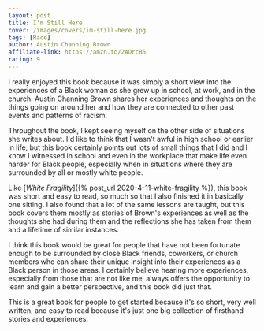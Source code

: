 ```yaml
---
layout: post
title: I'm Still Here
cover: /images/covers/im-still-here.jpg
tags: [Race]
author: Austin Channing Brown
affiliate-link: https://amzn.to/2ADrcB6
rating: 9
---
```


I really enjoyed this book because it was simply a short view into the experiences of a Black woman as she grew up in school, at work, and in the church. Austin Channing Brown shares her experiences and thoughts on the things going on around her and how they are connected to other past events and patterns of racism.

Throughout the book, I kept seeing myself on the other side of situations she writes about. I'd like to think that I wasn't awful in high school or earlier in life, but this book certainly points out lots of small things that I did and I know I witnessed in school and even in the workplace that make life even harder for Black people, especially when in situations where they are surrounded by all or mostly white people.

Like [_White Fragility_]({% post_url 2020-4-11-white-fragility %}), this book was short and easy to read, so much so that I also finished it in basically one sitting. I also found that a lot of the same lessons are taught, but this book covers them mostly as stories of Brown's experiences as well as the thoughts she had during them and the reflections she has taken from them and a lifetime of similar instances.

I think this book would be great for people that have not been fortunate enough to be surrounded by close Black friends, coworkers, or church members who can share their unique insight into their experiences as a Black person in those areas. I certainly believe hearing more experiences, especially from those that are not like me, always offers the opportunity to learn and gain a better perspective, and this book did just that.

This is a great book for people to get started because it's so short, very well written, and easy to read because it's just one big collection of firsthand stories and experiences.
